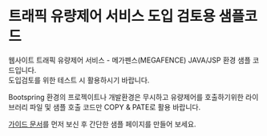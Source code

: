 # 트래픽 유량제어 서비스 도입 검토용 샘플코드
<p>웹사이트 트래픽 유량제어 서비스 - 메가펜스(MEGAFENCE) JAVA/JSP 환경 샘플 코드입니다.<br/>도입검토를 위한 테스트 시 활용하시기 바랍니다. </p>
<p>Bootspring 환경의 프로젝이트나 개발환경은 무시하고 유량제어를 호출하기위한 라이브러리 파일 및 샘플 호출 코드만 COPY & PATE로 활용 바랍니다.</p>
<p><a href='https://drive.google.com/file/d/10I2NK-ThqFS5d0o1vyDXVhPLTxml89P_/view?usp=sharing'>가이드 문서</a>를 먼저 보신 후 간단한 샘플 페이지를 만들어 보세요.</p>
